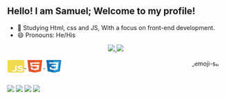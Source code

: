 ## Hello! I am Samuel; Welcome to my profile!
- 🌱 Studying Html, css and JS, With a focus on front-end development.
- 😄 Pronouns: He/His

<div align="center">
  <a href="https://github.com/SamuLucas">
  <img height="180em" src="https://github-readme-stats.vercel.app/api?username=SamuLucas&show_icons=true&theme=dracula&include_all_commits=true&count_private=true"/>
  <img height="180em" src="https://github-readme-stats.vercel.app/api/top-langs/?username=SamuLucas&layout=compact&langs_count=7&theme=dracula"/>
</div>
<div style="display: inline_block"><br>
  <img align="center" alt="Sam-Js" height="30" width="40" src="https://raw.githubusercontent.com/devicons/devicon/master/icons/javascript/javascript-plain.svg"> 
  <img align="center" alt="Sam-HTML" height="30" width="40" src="https://raw.githubusercontent.com/devicons/devicon/master/icons/html5/html5-original.svg">
  <img align="center" alt="Sam-CSS" height="30" width="40" src="https://raw.githubusercontent.com/devicons/devicon/master/icons/css3/css3-original.svg">
  <img align="right" height="210" style="border-radius:50px" src="https://user-images.githubusercontent.com/92492455/144287560-7b25c5eb-fb9b-4b45-aef2-7e3e2817f0f6.gif" alt="emoji-sam">
</div>
  
  ##
  
<div> 
  <a href="https://www.instagram.com/samuel.lucas.37051579/" target="_blank"><img src="https://img.shields.io/badge/-Instagram-%23E4405F?style=for-the-badge&logo=instagram&logoColor=white" target="_blank"></a>
 <a href="https://discord.com/channels/@me" target="_blank"><img src="https://img.shields.io/badge/Discord-7289DA?style=for-the-badge&logo=discord&logoColor=white" target="_blank"></a> 
  <a href = "samulucasf@hotmail.com"><img src="https://img.shields.io/badge/-hotmail-%23333?style=for-the-badge&logo=hotmail&logoColor=white" target="_blank"></a>
  <a href="https://www.linkedin.com/in/samuel-lucas-300914191/" target="_blank"><img src="https://img.shields.io/badge/-LinkedIn-%230077B5?style=for-the-badge&logo=linkedin&logoColor=white" target="_blank"></a> 
 
  
  
 
</div>
